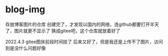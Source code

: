 # blog-img
存放博客图片的仓库
创建完了，才发现以国内的网络，连github都要打开半天了，图片就更不显示了
换成gitee吧，这个仓库就放着好了

2022.4.3
gitee图床前段时间挂了
后来又好了，但是我还是上传不了图片，访问到是没什么问题好像
